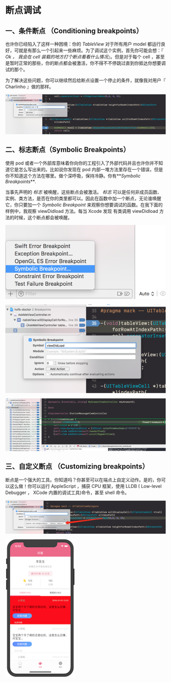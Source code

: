 # 断点调试

## 一、条件断点 （Conditioning breakpoints）

也许你已经陷入了这样一种困境：你的 _TableView_ 对于所有用户 model 都运行良好，可就是有那么一个引起来一些麻烦。为了调试这个实例，首先你可能会想：『 _Ok ， 我会在 cell 装载的地方打个断点看看什么情况_』。但是对于每个 cell ，甚至是暂时正常的那些，你的断点都会被激活，你不得不不停跳过直到你抵达你想要调试的那个。

为了解决这些问题，你可以继续然后给断点设置一个停止的条件，就像我对用户『 Charlinho 』做的那样。

![](/assets/QQ20180206-232819@2x.png)

## 二、标志断点（Symbolic Breakpoints）

使用 pod 或者一个外部库意味着你向你的工程引入了外部代码并且也许你并不知道它是怎么写出来的。比如说你发现在 pod 内部一堆方法里存在一个错误，但是你不知道这个方法在哪里。做个深呼吸，保持冷静。你有\*\*_Symbolic Breakpoints_\*\*_._

当事先声明的 _标志_ 被唤醒，这些断点会被激活。 _标志_ 可以是任何非成员函数、实例、类方法，是否在你的类里都可以。因此在函数中加一个断点，无论谁唤醒它，你只要加一个 _Symbolic Breakpoint_ 来观察你想要调试的函数。在我下面的样例中，我观察 viewDidload 方法。每当 Xcode 发现 有类调用 viewDidload 方法的时候，这个断点都会被唤醒。

![](/assets/QQ20180206-233811@2x.png)

![](/assets/QQ20180206-233830@2x.png)

![](/assets/QQ20180206-233903@2x.png)

## 三、自定义断点 （Customizing breakpoints）



断点是一个强大的工具。你知道吗？你甚至可以在端点上自定义动作。是的，你可以这么做！你可以运行 AppleScript ，捕获 CPU 框架，使用 LLDB \( Low-level Debugger ， XCode 内置的调试工具\)命令，甚至 shell 命令。

![](/assets/QQ20180207-000236@2x.png)

![](/assets/QQ20180207-000300@2x.png)

